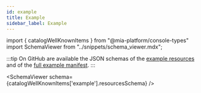 ```yaml
---
id: example
title: Example
sidebar_label: Example
---
```


import { catalogWellKnownItems } from "@mia-platform/console-types"
import SchemaViewer from "../snippets/schema_viewer.mdx";

:::tip
On GitHub are available the JSON schemas of the [example resources](https://raw.githubusercontent.com/mia-platform/console-sdk/refs/heads/main/packages/console-types/schemas/catalog/example.resources.schema.json) and of the [full example manifest](https://raw.githubusercontent.com/mia-platform/console-sdk/refs/heads/main/packages/console-types/schemas/catalog/example.manifest.schema.json).
:::

<SchemaViewer schema={catalogWellKnownItems['example'].resourcesSchema} />

